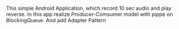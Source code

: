 This simple Android Application, which record 10 sec audio and play reverse.
In this app realize Producer-Comsumer model with pippe on BlockingQueue. 
And add Adapter Pattern

